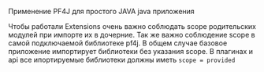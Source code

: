 Применение PF4J для простого JAVA java приложения

Чтобы работали Extensions очень важно соблюдать scope родительских модулей при импорте их в дочерние.
Так же важно соблюдение scope в самой подключаемой библиотеке pf4j.
В общем случае базовое приложение импортирует библиотеки без указания scope. В плагинах и api 
все ипортируемые библиотеки должны иметь `scope = provided` 